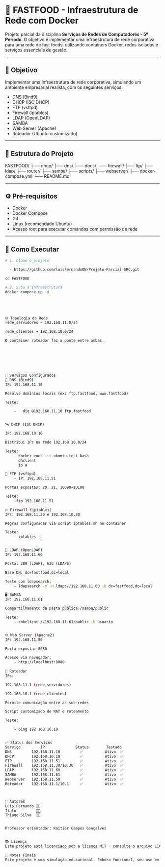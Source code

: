 # 🚀 FASTFOOD - Infraestrutura de Rede com Docker

Projeto parcial da disciplina **Serviços de Redes de Computadores - 5º Período**. O objetivo é implementar uma infraestrutura de rede corporativa para uma rede de fast foods, utilizando containers Docker, redes isoladas e serviços essenciais de gestão.

---

## 📌 Objetivo

Implementar uma infraestrutura de rede corporativa, simulando um ambiente empresarial realista, com os seguintes serviços:

- DNS (Bind9)
- DHCP (ISC DHCP)
- FTP (vsftpd)
- Firewall (iptables)
- LDAP (OpenLDAP)
- SAMBA
- Web Server (Apache)
- Roteador (Ubuntu customizado)

---

## 🧱 Estrutura do Projeto

FASTFOOD/ 
├── dhcp/ 
├── dns/ 
├── docs/ 
├── firewall/ 
├── ftp/ 
├── ldap/ 
├── router/ 
├── samba/ 
├── scripts/ 
├── webserver/ 
├── docker-compose.yml 
└── README.md


---

## ⚙️ Pré-requisitos

- Docker
- Docker Compose
- Git
- Linux (recomendado Ubuntu)
- Acesso root para executar comandos com permissão de rede

---

## 🧪 Como Executar

```bash
# 1. Clone o projeto

  - https://github.com/luisFernandoON/Projeto-Parcial-SRC.git

cd FASTFOOD

# 2. Suba a infraestrutura
docker compose up -d





🌐 Topologia da Rede
rede_servidores → 192.168.11.0/24

rede_clientes → 192.168.10.0/24

O container roteador faz a ponte entre ambas.







🧰 Serviços Configurados
🧭 DNS (Bind9)
IP: 192.168.11.10

Resolve domínios locais (ex: ftp.fastfood, www.fastfood)

Teste:

    -   dig @192.168.11.10 ftp.fastfood


🛰 DHCP (ISC DHCP)

IP: 192.168.10.10

Distribui IPs na rede 192.168.10.0/24

Teste:
    - docker exec -it ubuntu-test bash
      dhclient
      ip a

📁 FTP (vsftpd)
    - IP: 192.168.11.51

Portas expostas: 20, 21, 10090–10100

Teste:
    -ftp 192.168.11.51

🔥 Firewall (iptables)
IPs: 192.168.11.30 e 192.168.10.30

Regras configuradas via script iptables.sh no container

Teste:
    - iptables -L


🔐 LDAP (OpenLDAP)
IP: 192.168.11.60

Porta: 389 (LDAP), 636 (LDAPS)

Base DN: dc=fastfood,dc=local

Teste com ldapsearch:
    - ldapsearch -x -H ldap://192.168.11.60 -b dc=fastfood,dc=local

🖥 SAMBA
IP: 192.168.11.61

Compartilhamento da pasta pública /samba/public

Teste:
    - smbclient //192.168.11.61/public -U usuario


🌐 Web Server (Apache2)
IP: 192.168.11.50

Porta exposta: 8080

Acesse via navegador:
    - http://localhost:8080
    
🌉 Roteador
IPs:

192.168.11.1 (rede_servidores)

192.168.10.1 (rede_clientes)

Permite comunicação entre as sub-redes

Script customizado de NAT e roteamento

Teste:

    - ping 192.168.10.10


✅ Status dos Serviços
Serviço	        IP	            Status	      Testado
DNS	        192.168.11.10	      ✅          Ativo	✅
DHCP	    192.168.10.10	      ✅          Ativo	✅
FTP	        192.168.11.51	      ✅          Ativo	✅
Firewall	192.168.11.30/10.30	  ✅          Ativo	✅
LDAP	    192.168.11.60	      ✅          Ativo	✅
SAMBA	    192.168.11.61	      ✅          Ativo	✅
Webserver	192.168.11.50	      ✅          Ativo	✅
Roteador	192.168.11.1/10.1	  ✅          Ativo	✅



📄 Autores
Luis Fernando 👨‍💻
Ítalo         👨‍💻
Thiago Silva  👨‍💻


Professor orientador: Roitier Campos Gonçalves


📚 Licença
Este projeto está licenciado sob a licença MIT - consulte o arquivo LICENSE para mais detalhes.

🧠 Notas Finais
Este projeto é uma simulação educacional. Embora funcional, seu uso em produção exigiria configurações adicionais de segurança e performance.
